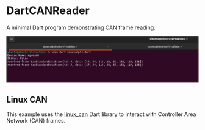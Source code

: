 # DartCANReader

A minimal Dart program demonstrating CAN frame reading.

![Program Output](screenshot.PNG)

## Linux CAN

This example uses the [linux_can](https://pub.dev/documentation/linux_can/latest/) Dart library to interact with Controller Area Network (CAN) frames.